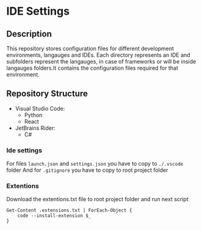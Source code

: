 # IDE Settings

## Description
This repository stores configuration files for different development environments, langauges and IDEs. Each directory represents an IDE and subfolders represent the langauges, in case of frameworks or will be inside langauges folders.It contains the configuration files required for that environment.

## Repository Structure
- Visual Studio Code:
  - Python
  - React
- JetBrains Rider:
  - C#

### Ide settings
For files `launch.json` and `settings.json` you have to copy to `./.vscode` folder
And for `.gitignore` you have to copy to root project folder

### Extentions
Download the extentions.txt file to root project folder and run next script

    Get-Content .extensions.txt | ForEach-Object {
        code --install-extension $_
    }
